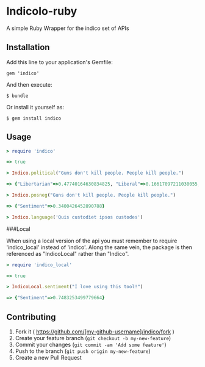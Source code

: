 # IndicoIo-ruby

A simple Ruby Wrapper for the indico set of APIs

## Installation

Add this line to your application's Gemfile:

    gem 'indico'

And then execute:

    $ bundle

Or install it yourself as:

    $ gem install indico

## Usage

```ruby
> require 'indico'

=> true

> Indico.political("Guns don't kill people. People kill people.")

=> {"Libertarian"=>0.47740164630834825, "Liberal"=>0.16617097211030055, "Green"=>0.08454409540443657, "Conservative"=>0.2718832861769146}

> Indico.posneg("Guns don't kill people. People kill people.")

=> {"Sentiment"=>0.3400426452890788}

> Indico.language('Quis custodiet ipsos custodes')
```

###Local

When using a local version of the api you must remember to require 'indico_local' instead of 'indico'. Along the same vein, the package is then referenced as "IndicoLocal" rather than "Indico".

```ruby
> require 'indico_local'

=> true

> IndicoLocal.sentiment("I love using this tool!")

=> {"Sentiment"=>0.7483253499779664}
```

## Contributing

1. Fork it ( https://github.com/[my-github-username]/indico/fork )
2. Create your feature branch (`git checkout -b my-new-feature`)
3. Commit your changes (`git commit -am 'Add some feature'`)
4. Push to the branch (`git push origin my-new-feature`)
5. Create a new Pull Request

